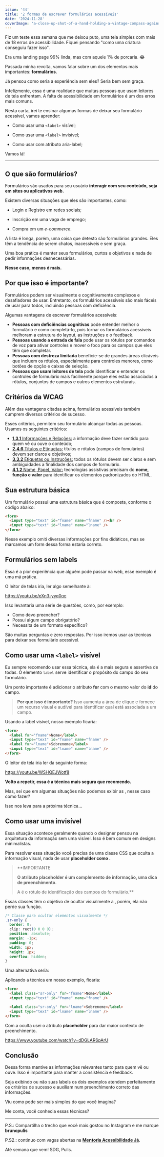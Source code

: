 ```yaml
---
issue: '44'
title: '2 formas de escrever formulários acessíveis'
date: '2024-11-28'
coverImage: 'a-close-up-shot-of-a-hand-holding-a-vintage-compass-against-a-natural-background.-841286-scaled.jpg'
---
```


Fiz um teste essa semana que me deixou puto, uma tela simples com mais de 18 erros de acessibilidade. Fiquei pensando "como uma criatura conseguiu fazer isso".

Era uma landing page 99% linda, mas com aquele 1% de porcaria. 😂

Passada minha revolta, vamos falar sobre um dos elementos mais importantes: **formulários**.

Já pensou como seria a experiência sem eles? Seria bem sem graça.

Infelizmente, essa é uma realidade que muitas pessoas que usam leitores de tela enfrentam. A falta de acessibilidade em formulários é um dos erros mais comuns.

Nesta carta, irei te ensinar algumas formas de deixar seu formulário acessível, vamos aprender:

- Como usar uma `<label>` visível;

- Como usar uma `<label>` invisível;

- Como usar com atributo aria-label;

Vamos lá!

---

## O que são formulários?

Formulários são usados para seu usuário **interagir com seu conteúdo, seja em sites ou aplicativos web.**

Existem diversas situações que eles são importantes, como:

- Login e Registro em redes sociais;

- Inscrição em uma vaga de emprego;

- Compra em um _e-commerce_.

A lista é longa, porém, uma coisa que detesto são formulários grandes. Eles têm a tendência de serem chatos, inacessíveis e sem graça.

Uma boa prática é manter seus formulários, curtos e objetivos e nada de pedir informações desnecessárias.

**Nesse caso, menos é mais.**

## Por que isso é importante?

Formulários podem ser visualmente e cognitivamente complexos e desafiadores de usar. Entretanto, os formulários acessíveis são mais fáceis de usar para todos, incluindo pessoas com deficiência.

Algumas vantagens de escrever formulários acessíveis:

- **Pessoas com deficiências cognitivas** pode entender melhor o formulário e como completá-lo, pois tornar os formulários acessíveis melhoram a estrutura do layout, as instruções e o feedback.
- **Pessoas usando a entrada de fala** pode usar os rótulos por comandos de voz para ativar controles e mover o foco para os campos que eles têm que completar.
- **Pessoas com destreza limitada** beneficie-se de grandes áreas clicáveis que incluem os rótulos, especialmente para controles menores, como botões de opção e caixas de seleção.
- **Pessoas que usam leitores de tela** pode identificar e entender os controles de formulário mais facilmente porque eles estão associados a rótulos, conjuntos de campos e outros elementos estruturais.

## Critérios da WCAG

Além das vantagens citadas acima, formulários acessíveis também cumprem diversos critérios de sucesso.

Esses critérios, permitem seu formulário alcançar todas as pessoas. Usamos os seguintes critérios:

- [**1.3.1** Informações e Relações:](https://www.w3.org/WAI/WCAG21/quickref/#qr-content-structure-separation-programmatic) a informação deve fazer sentido para quem vê ou ouve o conteúdo;
- [**2.4.6** Títulos e Etiquetas:](https://www.w3.org/WAI/WCAG21/quickref/#qr-navigation-mechanisms-descriptive) títulos e rótulos (campos de fomulários) devem ser claros e objetivos;
- [**3.3.2** Etiquetas ou Instruções:](https://www.w3.org/WAI/WCAG21/quickref/#qr-minimize-error-cues) todos os rótulos devem ser claros e sem ambiguidades a finalidade dos campos de formulário.
- [**4.1.2** Nome, Papel, Valor:](https://www.w3.org/WAI/WCAG21/quickref/#qr-ensure-compat-rsv) tecnologias assistivas precisam do **nome, função e valor** para identificar os elementos padronizados do HTML.

## Sua estrutura básica

Um formulário possui uma estrutura básica que é composta, conforme o código abaixo:

```html
<form>
  <input type="text" id="fname" name="fname" /><br />
  <input type="text" id="lname" name="lname" />
</form>
```

Nesse exemplo omiti diversas informações por fins didáticos, mas se marcamos um form dessa forma estaria correto.

## Formulários sem labels

Essa é a pior experiência que alguém pode passar na web, esse exemplo é uma má prática.

O leitor de telas iria, ler algo semelhante à:

https://youtu.be/eXn3-yyq0qc

Isso levantaria uma série de questões, como, por exemplo:

- Como devo preencher?
- Possui algum campo obrigatório?
- Necessita de um formato específico?

São muitas perguntas e zero respostas. Por isso iremos usar as técnicas para deixar seu formulário acessível.

## Como usar uma `<label>` visível

Eu sempre recomendo usar essa técnica, ela é a mais segura e assertiva de todas. O elemento `label` serve identificar o propósito do campo do seu formulário.

Um ponto importante é adicionar o atributo **for** com o mesmo valor do **id** do campo.

> **Por que isso é importante?**
> Isso aumenta a área de clique e fornece um recurso visual e audível para identificar qual **<label>** está associada a um campo.

Usando a label visível, nosso exemplo ficaria:

```html
<form>
  <label for="fname">Nome</label>
  <input type="text" id="fname" name="fname" />
  <label for="lname">Sobrenome</label>
  <input type="text" id="lname" name="lname" />
</form>
```

O leitor de tela iria ler da seguinte forma:

https://youtu.be/WSHQEJWotf8

**Volto a repetir, essa é a técnica mais segura que recomendo.**

Mas, sei que em algumas situações não podemos exibir as <labels>, nesse caso como fazer?

Isso nos leva para a próxima técnica…

## Como usar uma <label> invisível

Essa situação acontece geralmente quando o designer pensou na arquitetura da informação sem uma <label> visível. Isso é bem comum em designs minimalistas.

Para resolver essa situação você precisa de uma classe CSS que oculta a informação visual, nada de usar **placeholder como <label>**.

> \*\*IMPORTANTE
>
> **O atributo **placeholder é um complemento de informação**, uma dica de preenchimento.**
>
> A <label> é o rótulo de identificação dos campos do formulário.\*\*

Essas classes têm o objetivo de ocultar visualmente a <label>, porém, ela não perde sua função.

```css
/* Classe para ocultar elementos visualmente */
.sr-only {
  border: 0;
  clip: rect(0 0 0 0);
  position: absolute;
  margin: -1px;
  padding: 0;
  width: 1px;
  height: 1px;
  overflow: hidden;
}
```

Uma alternativa seria:

Aplicando a técnica em nosso exemplo, ficaria:

```html
<form>
  <label class="sr-only" for="fname">Nome</label>
  <input type="text" id="fname" name="fname" />

  <label class="sr-only" for="lname">Sobrenome</label>
  <input type="text" id="lname" name="lname" />
</form>
```

Com a <label> oculta usei o atributo **placeholder** para dar maior contexto de preenchimento.

https://www.youtube.com/watch?v=dDGLAR6pArU

## Conclusão

Dessa forma mantive as informações relevantes tanto para quem vê ou ouve. Isso é importante para manter a consistência e feedback.

Seja exibindo ou não suas labels os dois exemplos atendem perfeitamente os critérios de sucesso e auxiliam num preenchimento correto das informações.

Viu como pode ser mais simples do que você imagina?

Me conta, você conhecia essas técnicas?

---

P.S.: Compartilha o trecho que você mais gostou no Instagram e me marque **brunopulis**

P.S2.: continuo com vagas abertas na [**Mentoria Acessibilidade Já**](https://mentoria.brunopulis.com)**.**

Até semana que vem!
SDG,
Pulis.
